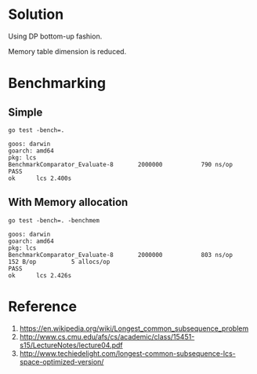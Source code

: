 # Solution

Using DP bottom-up fashion.

Memory table dimension is reduced.

# Benchmarking

## Simple

`go test -bench=.`

```
goos: darwin
goarch: amd64
pkg: lcs
BenchmarkComparator_Evaluate-8   	 2000000	       790 ns/op
PASS
ok  	lcs	2.400s
```

## With Memory allocation

`go test -bench=. -benchmem`

```
goos: darwin
goarch: amd64
pkg: lcs
BenchmarkComparator_Evaluate-8   	 2000000	       803 ns/op	     152 B/op	       5 allocs/op
PASS
ok  	lcs	2.426s
```

# Reference

1. https://en.wikipedia.org/wiki/Longest_common_subsequence_problem
2. http://www.cs.cmu.edu/afs/cs/academic/class/15451-s15/LectureNotes/lecture04.pdf
3. http://www.techiedelight.com/longest-common-subsequence-lcs-space-optimized-version/

